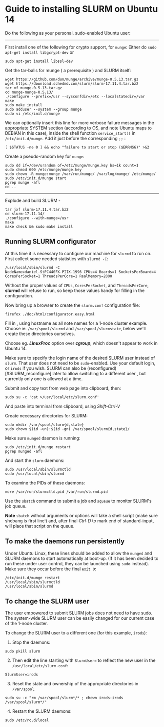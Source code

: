 # Guide to installing SLURM on Ubuntu 14

Do the following as your personal, sudo-enabled Ubuntu user:

---

First install one of the following for crypto support, for `munge`:
Either do
```sudo apt-get install libgcrypt-dev```
or

```sudo apt-get install libssl-dev```

Get the tar-balls for munge ( a prerequisite ) and SLURM itself:
```
wget https://github.com/dun/munge/archive/munge-0.5.13.tar.gz
wget https://download.schedmd.com/slurm/slurm-17.11.4.tar.bz2
tar xf munge-0.5.13.tar.gz 
cd munge-munge-0.5.13/
./configure --prefix=/usr --sysconfdir=/etc --localstatedir=/var 
make
sudo make install
sudo adduser --system --group munge
sudo vi /etc/init.d/munge
```

We can optionally insert this line for more verbose failure messages in the appropriate SYSTEM section (according to OS, and note Ubuntu maps to DEBIAN in this case), inside the shell function `service_start()` in `/etc/init.d/munge`. Add it just before the corresponding `;;` :  

  `[ $STATUS -ne 0 ] && echo "failure to start or stop ($ERRMSG)" >&2`  

Create a pseudo-random key for `munge`:  
```
sudo dd if=/dev/urandom of=/etc/munge/munge.key bs=1k count=1
sudo chmod 600 /etc/munge/munge.key
sudo chown -R munge:munge /var/run/munge/ /var/log/munge/ /etc/munge/
sudo /etc/init.d/munge start
pgrep munge -afl
cd ..
```

---


Explode and build SLURM -

```
tar jxf slurm-17.11.4.tar.bz2 
cd slurm-17.11.14/
./configure --with-munge=/usr
make
make check && sudo make install
```

Running SLURM configurator
---

At this time it is necessary to configure our machine for `slurmd` to run on.  First collect some needed statistics with `slurmd -C`:
```
/usr/local/sbin/slurmd -C
NodeName=daniel-StPC440FX-PIIX-1996 CPUs=4 Boards=1 SocketsPerBoard=4 CoresPerSocket=1 ThreadsPerCore=1 RealMemory=2000
```
Without the proper values of `CPUs`, `CoresPerSocket`, and `ThreadsPerCore`,  **slurmd** will refuse to run, so keep those values handy for filling in the configuration.

Now bring up a browser to create the `slurm.conf` configuration file:

```
firefox ./doc/html/configurator.easy.html
```
Fill in , using hostname as all note names for a 1-node cluster example.  
Choose ie. `/var/spool/slurmd` and `/var/spool/slurmstate`, below we'll create these directories ourselves. 

Choose eg. ***LinuxProc*** option over ***cgroup***, which doesn't appear to work in Ubuntu 14. 

Make sure to specify the login name of the desired SLURM user instead of `slurm`. That user does not need to be `sudo`-enabled. Use your default login, or `irods` if you wish.  SLURM can also be (reconfigured)[#SLURM_reconfigure] later to allow switching to a different user , but currently only one is allowed at a time. 

Submit and copy text from web page into clipboard, then:
```
sudo su -c 'cat >/usr/local/etc/slurm.conf'
```
And paste into terminal from clipboard, using *Shift-Ctrl-V*

Create necessary directories for SLURM:
```
sudo mkdir /var/spool/slurm{d,state}
sudo chown $(id -un):$(id -gn) /var/spool/slurm{d,state}/
```

Make sure `munged` daemon is running:
```
sudo /etc/init.d/munge restart
pgrep munged -afl
```

And start the `slurm` daemons:
```
sudo /usr/local/sbin/slurmctld 
sudo /usr/local/sbin/slurmd
```
To examine the PIDs of these daemons: 
```
more /var/run/slurmctld.pid /var/run/slurmd.pid
```

Use the `sbatch` command to submit a job and `squeue` to monitor SLURM's job queue.

**Note** `sbatch` without arguments or options will take a shell script (make sure shebang is first line!) and, after final *Ctrl-D* to mark end of standard-input, will  place that script on the queue.

To make the daemons run persistently
---
Under Ubuntu Linux, these lines should be added to allow the `munged` and SLURM daemons to start automatically at boot-up. (If it has been decided to run these under user control, they can be launched using `sudo` instead). Make sure they occur before the final `exit 0`:
```
/etc/init.d/munge restart
/usr/local/sbin/slurmctld
/usr/local/sbin/slurmd
```

To change the SLURM user
---
The user empowered to submit SLURM jobs does not need to have sudo. The system-wide SLURM user can be easily changed for our current case of the 1-node cluster. 

To change the SLURM user to a different one (for this example, `irods`):

1. Stop the daemons:
```
sudo pkill slurm
```
2. Then edit the line starting with `SlurmUser=` to reflect the new user in the `/usr/local/etc/slurm.conf`:
```
SlurmUser=irods
```
3. Reset the state and ownership of the appropriate directories in `/var/spool`. 
```
sudo su -c "rm /var/spool/slurm*/* ; chown irods:irods /var/spool/slurm*/"
```
4. Restart the SLURM daemons:
```
sudo /etc/rc.d/local
```
